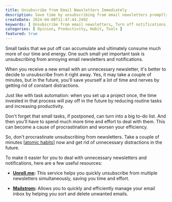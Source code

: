 ```yaml
---
title: Unsubscribe from Email Newsletters Immediately
description: Save time by unsubscribing from email newsletters promptly
createDate: 2024-04-08T11:47:44.249Z
keywords: [ Unsubscribe from email newsletters, Turn off notifications, Email management tips, Notification management, Email overload, Focus improvement ]
categories: [ Opinion, Productivity, Habit, Tools ]
featured: true
---
```


Small tasks that we put off can accumulate and ultimately consume much more of our time and energy. One such small yet important task is unsubscribing from annoying email newsletters and notifications.

When you receive a new email with an unnecessary newsletter, it's better to decide to unsubscribe from it right away. Yes, it may take a couple of minutes, but in the future, you'll save yourself a lot of time and nerves by getting rid of constant distractions.

Just like with task automation: when you set up a project once, the time invested in that process will pay off in the future by reducing routine tasks and increasing productivity.

Don't forget that small tasks, if postponed, can turn into a big to-do list. And then you'll have to spend much more time and effort to deal with them. This can become a cause of procrastination and worsen your efficiency.

So, don't procrastinate unsubscribing from newsletters. Take a couple of minutes [[atomic habits](https://jamesclear.com/atomic-habits)] now and get rid of unnecessary distractions in the future.

To make it easier for you to deal with unnecessary newsletters and notifications, here are a few useful resources:

- **[Unroll.me](https://unroll.me/):** This service helps you quickly unsubscribe from multiple newsletters simultaneously, saving you time and effort.

- **[Mailstrom](https://mailstrom.co/):** Allows you to quickly and efficiently manage your email inbox by helping you sort and delete unwanted emails.
